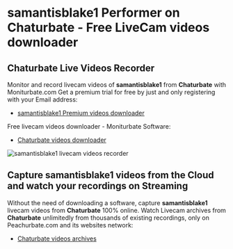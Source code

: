 # samantisblake1 Performer on Chaturbate - Free LiveCam videos downloader

## Chaturbate Live Videos Recorder

Monitor and record livecam videos of **samantisblake1** from **Chaturbate** with Moniturbate.com
Get a premium trial for free by just and only registering with your Email address:
* [samantisblake1 Premium videos downloader](https://moniturbate.com/request-demo-licence-key.html)

Free livecam videos downloader - Moniturbate Software:
* [Chaturbate videos downloader](https://moniturbate.com/moniturbate-download-software.html)

![samantisblake1 livecam videos recorder](https://peachurnet.com/templates/moniturbate-software.png)


## Capture samantisblake1 videos from the Cloud and watch your recordings on Streaming

Without the need of downloading a software, capture **samantisblake1** livecam videos from **Chaturbate** 100% online.
Watch Livecam archives from **Chaturbate** unlimitedly from thousands of existing recordings, only on Peachurbate.com and its websites network:
* [Chaturbate videos archives](https://peachurnet.com/)